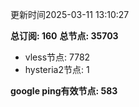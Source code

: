 更新时间2025-03-11 13:10:27

**总订阅: 160**
**总节点: 35703**
- vless节点: 7782
- hysteria2节点: 1

**google ping有效节点: 583**
